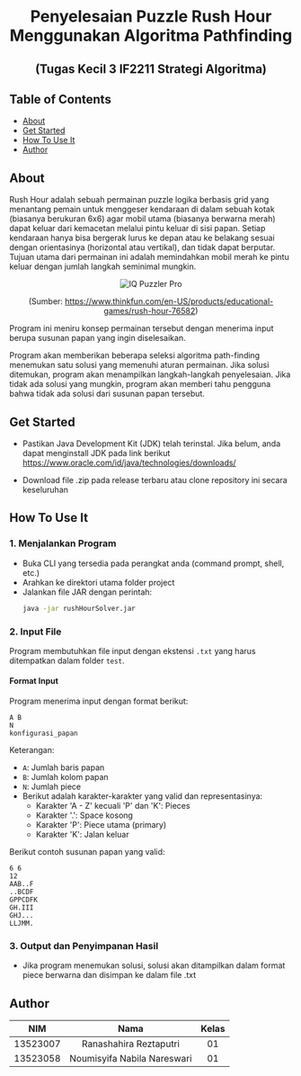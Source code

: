 <div align="center">
<h1>Penyelesaian Puzzle Rush Hour Menggunakan Algoritma Pathfinding</h1>
<h2>(Tugas Kecil 3 IF2211 Strategi Algoritma)</h2>
</div>

## Table of Contents
- [About](#about)
- [Get Started](#get-started)
- [How To Use It](#how-to-use-it)
- [Author](#author)


## About
Rush Hour adalah sebuah permainan puzzle logika berbasis grid yang menantang pemain untuk
menggeser kendaraan di dalam sebuah kotak (biasanya berukuran 6x6) agar mobil utama
(biasanya berwarna merah) dapat keluar dari kemacetan melalui pintu keluar di sisi papan.
Setiap kendaraan hanya bisa bergerak lurus ke depan atau ke belakang sesuai dengan
orientasinya (horizontal atau vertikal), dan tidak dapat berputar. Tujuan utama dari permainan
ini adalah memindahkan mobil merah ke pintu keluar dengan jumlah langkah seminimal
mungkin.

<div align="center">
  
![IQ Puzzler Pro](https://i.imgur.com/dPzRfMA.png)

(Sumber:  https://www.thinkfun.com/en-US/products/educational-games/rush-hour-76582)

</div>

Program ini meniru konsep permainan tersebut dengan menerima input berupa susunan papan yang ingin diselesaikan.

Program akan memberikan beberapa seleksi algoritma path-finding menemukan satu solusi yang memenuhi aturan permainan. Jika solusi ditemukan, program akan menampilkan langkah-langkah penyelesaian. Jika tidak ada solusi yang mungkin, program akan memberi tahu pengguna bahwa tidak ada solusi dari susunan papan tersebut.

## Get Started
- Pastikan Java Development Kit (JDK) telah terinstal. Jika belum, anda dapat menginstall JDK pada link berikut
  https://www.oracle.com/id/java/technologies/downloads/

- Download file .zip pada release terbaru atau clone repository ini secara keseluruhan

## How To Use It

### 1. Menjalankan Program
- Buka CLI yang tersedia pada perangkat anda (command prompt, shell, etc.)
- Arahkan ke direktori utama folder project
- Jalankan file JAR dengan perintah:
  ```bash
  java -jar rushHourSolver.jar
  ```

### 2. Input File
Program membutuhkan file input dengan ekstensi `.txt` yang harus ditempatkan dalam folder `test`. 

#### Format Input
Program menerima input dengan format berikut:

```
A B
N
konfigurasi_papan
```

Keterangan:
- `A`: Jumlah baris papan
- `B`: Jumlah kolom papan
- `N`: Jumlah piece
- Berikut adalah karakter-karakter yang valid dan representasinya:
  - Karakter 'A - Z' kecuali 'P' dan 'K': Pieces
  - Karakter '.': Space kosong
  - Karakter 'P': Piece utama (primary)
  - Karakter 'K': Jalan keluar
 
Berikut contoh susunan papan yang valid:
```
6 6
12
AAB..F
..BCDF
GPPCDFK
GH.III
GHJ...
LLJMM.
```

### 3. Output dan Penyimpanan Hasil
- Jika program menemukan solusi, solusi akan ditampilkan dalam format piece berwarna dan disimpan ke dalam file .txt

## Author
| NIM      | Nama  | Kelas |
| :---:    | :---: | :---: |
| 13523007| Ranashahira Reztaputri|01|
| 13523058| Noumisyifa Nabila Nareswari|01|
